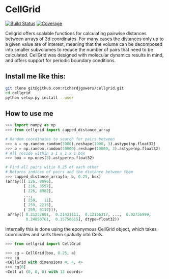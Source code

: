 CellGrid
========

[![Build Status](https://img.shields.io/travis/MDAnalysis/cellgrid.svg)](https://travis-ci.org/MDAnalysis/cellgrid)
[![Coverage](https://img.shields.io/coveralls/MDAnalysis/cellgrid.svg)](https://coveralls.io/r/MDAnalysis/cellgrid?branch=master)

Cellgrid offers scalable functions for calculating pairwise distances between arrays of 3d coordinates.
For many cases the distances only up to a given value are of interest, meaning that the volume can be decomposed into smaller subvolumes to reduce the number of pairs that need to be calculated.
CellGrid was designed with molecular dynamics results in mind, and offers support for periodic boundary conditions.

Install me like this:
---------------------
``` bash
git clone git@github.com:richardjgowers/cellgrid.git
cd cellgrid
python setup.py install --user
```

How to use me
-------------

``` python
>>> import numpy as np
>>> from cellgrid import capped_distance_array

# Random coordinates to search for pairs between
>>> a = np.random.random(3000).reshape(1000, 3).astype(np.float32)
>>> b = np.random.random(30000).reshape(10000, 3).astype(np.float32)
# All reside within a 1 x 1 x 1 box
>>> box = np.ones(3).astype(np.float32)

# Find all pairs witin 0.25 of each other
# Returns indices of pairs and the distance between them
>>> capped_distance_array(a, b, 0.25, box)
(array([[ 226, 8896],
        [ 226, 3557],
        [ 226, 8982],
        ..., 
        [ 259,   11],
        [ 259, 2215],
        [ 259, 5117]]),
 array([ 0.21252801,  0.21431111,  0.12156317, ...,  0.02756999,
         0.24850761,  0.15750615], dtype=float32))

```

Internally this is done using the eponymous CellGrid object, which takes coordinates and sorts them spatially into Cells.

``` python
>>> from cellgrid import CellGrid

>>> cg = CellGrid(box, 0.25, a)
>>> cg
<CellGrid with dimensions 4, 4, 4>
>>> cg[0]
<Cell at (0, 0, 0) with 13 coords>

```

